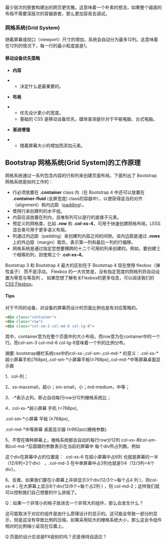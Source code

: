 最少层次的嵌套构建出的网页更优雅。这意味着一个朴素的想法，如果整个画面的布局不需要深层次的容器嵌套，那么更加容易去调试。

### 网格系统(Grid System)

随着屏幕或视口（viewport）尺寸的增加，系统会自动分为最多12列。这意味着在12列的情况下，每一行的最小粒度是是1。

#### 移动设备优先策略

- **内容**

- - 决定什么是最重要的。

- **布局**

- - 优先设计更小的宽度。
  - 基础的 CSS 是移动设备优先，媒体查询是针对于平板电脑、台式电脑。

- **渐进增强**

- - 随着屏幕大小的增加而添加元素。

## Bootstrap 网格系统(Grid System)的工作原理

网格系统通过一系列包含内容的行和列来创建页面布局。下面列出了 Bootstrap 网格系统是如何工作的：

- 行必须放置在 **.container** class 内（在 Bootstrap 4 中还可以放置在 **.container-fluid** (全屏宽度) class的容器中），以便获得适当的对齐（alignment）和内边距（[padding](https://www.w3cschool.cn/css/css-padding.html)）。
- 使用行来创建列的水平组。
- 内容应该放置在列内，且唯有列可以是行的直接子元素。
- 预定义的网格类，比如 **.row** 和 **.col-xs-4**，可用于快速创建网格布局。LESS 混合类可用于更多语义布局。
- 列通过内边距（padding）来创建列内容之间的间隙。该内边距是通过 **.rows** 上的外边距（margin）取负，表示第一列和最后一列的行偏移。
- 网格系统是通过指定您想要横跨的十二个可用的列来创建的。例如，要创建三个相等的列，则使用三个 **.col-xs-4**。

Bootstrap 3 和 Bootstrap 4 最大的区别在于 Bootstrap 4 现在使用 flexbox（弹性盒子） 而不是浮动。 Flexbox 的一大优势是，没有指定宽度的网格列将自动设置为等宽与等高列 。 如果您想了解有关Flexbox的更多信息，可以阅读我们的[CSS Flexbox](https://www.w3cschool.cn/css_series/css_series-2kjp24ql.html)。

#### Tips

对于不同的设备，对设备的屏幕而设计的页面比例也是有对应策略的。

```html
<div class="container">
<div class="row">    
<div class="col-sm-3 col-md-6 col-lg-8">
```

其中，container意为在整个页面中的大小布局，而row意为在container中的一个行。而col-sm-3 col-md-6 col-lg-8意味着一个列的比例分布。

摘要: bootstrap栅栏系统css中的col-xs-*,col-sm-*,col-md-* 的意义：.col-xs-*超小屏幕手机(768px),.col-sm-*小屏幕平板(≥768px),.col-md-*中等屏幕桌面显示器

1、col-列；

2、xs-maxsmall，超小；sm-small，小；md-medium，中等；

3、-*表示占列，即占自动每行row分12列栅格系统比；

4、col-xs-*超小屏幕 手机 (<768px),

.col-sm-*小屏幕 平板 (≥768px),

.col-md-*中等屏幕 桌面显示器 (≥992px)(栅格参数).

5、不管在哪种屏幕上，栅格系统都会自动的每行row分12列 col-xs-*和col-sm-* 和col-md-*后面跟的参数表示在当前的屏幕中 每个div所占列数。例如 <div class="col-xs-6 col-md-3"> 这个div在屏幕中占的位置是： .col-xs-6 在超小屏幕中占6列 也就是屏幕的一半（12/6列=2个div） ，.col-md-3 在中单屏幕中占3列也就是1/4（12/3列=4个div）。

6、反推，如果我们要在小屏幕上并排显示3个div(12/3个=每个占4 列 )，则col-xs-4；在大屏幕上显示6个div(12/6个=每个占2列 ) ，则 col-md-2；这样我们就可以控制我们自己想要的什么排版了。

Q：如果一个非常小的格子放进去一个非常大的组件，那么会发生什么？

这可能取决于对应的组件是由什么原理设计的显示的。这可能会导致一部分的显示，但是这没有导致比例的压缩，如果采用较大的栅格系统大小，那么这会令组件相对的比例缩小呈现在位置上。

Q:页面的设计应该是PX级别的吗？还是保持自适应？